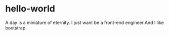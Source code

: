 # hello-world
A day is a miniature of eternity.
I just want be a front-end engineer.And I like bootstrap.
